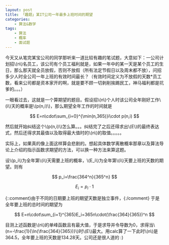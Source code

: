 ```yaml
---
layout: post
title: 「趣题」某IT公司一年最多上班时间的期望
categories:
    - 算法&数学
tags:
    - 算法
    - 概率
    - 面试题
---
```


今天又从笔完某宝公司的同学那听来一道比较有趣的笔试题，大意如下：一公司计划招\\(n\\)名员工，该公司有个员工福利就是，如果一年中的某一天是某个员工的生日，那么那天就全员放假，否则不放假（所有法定节假日以及周末都不放），问招多少人时全公司一年上班的有效时间最长？（有效时间定义为不放假的天数*员工数，看来公司都是资本家开的啊，就是要不顾一切剥削挨踢民工，神马福利都是坑爹的。。。）

一眼看过去，这就是一个算期望的题目。假设招\\(n\\)个人时该公司全年刚好工作\\(i\\)天的概率是\\(p(n,i)\\)，那么期望全年工作的时间就是

$$ E=n\cdot\sum_{i=0}^{\min(n,365)}i\cdot p(n,i) $$

然后就开始纠结这个\\(p(n,i)\\)怎么算。。。纠结完了之后还得求出\\(E\\)的最终表达式，然后还得求其最值以及取得最大值时的\\(n\\)的取值。。。。。

实际上，如果真的像上面这样算会悲剧的。想起具体数学离散概率那章以及算法导论上介绍的指示函数求期望的方法，可以换一种方法来算这题。

设\\(p_i\\)为全年第\\(i\\)天需要上班的概率，\\(E_i\\)为全年第\\(i\\)天要上班的天数的期望。则有

$$ p_i=\frac{364^n}{365^n} $$

$$ E_i=p_i\cdot 1 $$

{::comment}由于不同的日期要上班的期望天数是独立事件，{:/comment}
于是全年要上班的总时间的期望为

$$ E=n\cdot\sum_{i=1}^{365}E_i=365n\cdot(\frac{364}{365})^n $$

目测上述函数是\\(n\\)的单峰函数且有最大值，于是求导并令导数为0，求得当\\(n=-\frac{1}{\ln(\frac{364}{365})}\\)时\\(E\\)最大。用calc算了一下此时\\(n\\)是364.5，全年要上班的天数是134.28天。公司还是很人道的 :)
